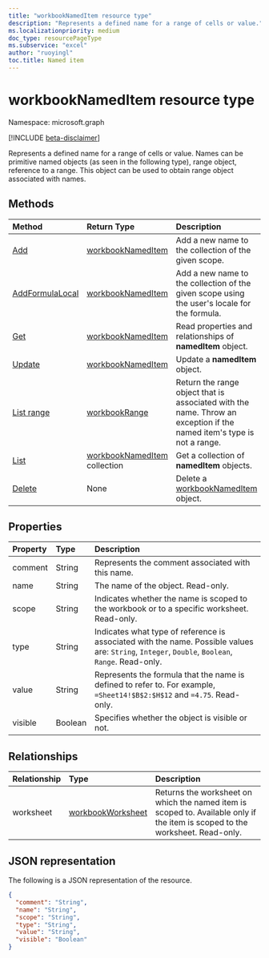 ```yaml
---
title: "workbookNamedItem resource type"
description: "Represents a defined name for a range of cells or value."
ms.localizationpriority: medium
doc_type: resourcePageType
ms.subservice: "excel"
author: "ruoyingl"
toc.title: Named item
---
```


# workbookNamedItem resource type

Namespace: microsoft.graph

[!INCLUDE [beta-disclaimer](../../includes/beta-disclaimer.md)]

Represents a defined name for a range of cells or value. Names can be primitive named objects (as seen in the following type), range object, reference to a range. This object can be used to obtain range object associated with names.


## Methods

| Method		   | Return Type	|Description|
|:---------------|:--------|:----------|
|[Add](../api/nameditem-add.md)|[workbookNamedItem](workbooknameditem.md)|Add a new name to the collection of the given scope.|
|[AddFormulaLocal](../api/nameditem-addformulalocal.md)|[workbookNamedItem](workbooknameditem.md)|Add a new name to the collection of the given scope using the user's locale for the formula.|
|[Get](../api/nameditem-get.md) | [workbookNamedItem](workbooknameditem.md) |Read properties and relationships of **namedItem** object.|
|[Update](../api/nameditem-update.md) | [workbookNamedItem](workbooknameditem.md)	|Update a **namedItem** object. |
|[List range](../api/nameditem-range.md)|[workbookRange](workbookrange.md)|Return the range object that is associated with the name. Throw an exception if the named item's type is not a range.|
|[List](../api/nameditem-list.md) | [workbookNamedItem](workbooknameditem.md) collection |Get a collection of **namedItem** objects. |
| [Delete](../api/nameditem-delete.md) | None | Delete a [workbookNamedItem](workbooknameditem.md) object. |

## Properties
| Property	   | Type	|Description|
|:---------------|:--------|:----------|
|comment|String|Represents the comment associated with this name.|
|name|String|The name of the object. Read-only.|
|scope|String|Indicates whether the name is scoped to the workbook or to a specific worksheet. Read-only.|
|type|String|Indicates what type of reference is associated with the name. Possible values are: `String`, `Integer`, `Double`, `Boolean`, `Range`. Read-only.|
|value|String|Represents the formula that the name is defined to refer to. For example, `=Sheet14!$B$2:$H$12` and `=4.75`. Read-only.|
|visible|Boolean|Specifies whether the object is visible or not.|

## Relationships
| Relationship	   | Type	|Description|
|:---------------|:--------|:----------|
|worksheet|[workbookWorksheet](workbookworksheet.md)|Returns the worksheet on which the named item is scoped to. Available only if the item is scoped to the worksheet. Read-only.|

## JSON representation

The following is a JSON representation of the resource.

<!-- {
  "blockType": "resource",
  "optionalProperties": [

  ],
  "keyProperty": "id",
  "baseType":"microsoft.graph.entity",
  "@odata.type": "microsoft.graph.workbookNamedItem"
}-->

```json
{
  "comment": "String",
  "name": "String",
  "scope": "String",
  "type": "String",
  "value": "String",
  "visible": "Boolean"
}
```

<!-- uuid: 8fcb5dbc-d5aa-4681-8e31-b001d5168d79
2015-10-25 14:57:30 UTC -->
<!--
{
  "type": "#page.annotation",
  "description": "NamedItem resource",
  "keywords": "",
  "section": "documentation",
  "tocPath": "",
  "suppressions": []
}
-->
